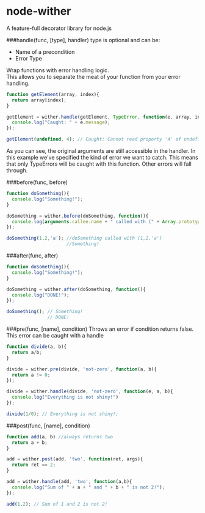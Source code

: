 node-wither
===========

A feature-full decorator library for node.js


###handle(func, [type], handler)
type is optional and can be:
* Name of a precondition
* Error Type

Wrap functions with error handling logic.  
This allows you to separate the meat of your function
from your error handling.
```javascript
function getElement(array, index){
  return array[index];
}

getElement = wither.handle(getElement, TypeError, function(e, array, index){
  console.log("Caught: " + e.message);
});

getElement(undefined, 4); // Caught: Cannot read property '4' of undefined
```
As you can see, the original arguments are still accessible in the handler. In this example we've specified the kind of error we want to catch. This means that only TypeErrors will be caught with this function. Other errors will fall through.

###before(func, before)
```javascript
function doSomething(){
  console.log("Something!");
}

doSomething = wither.before(doSomething, function(){
  console.log(arguments.callee.name + " called with (" + Array.prototype.slice(arguments) + ")");
});

doSomething(1,2,'a'); //doSomething called with (1,2,'a')
                      //Something!
```

###after(func, after)
```javascript
function doSomething(){
  console.log("Something!");
}

doSomething = wither.after(doSomething, function(){
  console.log("DONE!");
});

doSomething(); // Something!
               // DONE!
```

###pre(func, [name], condition)
Throws an error if condition returns false.
This error can be caught with a handle
```javascript
function divide(a, b){
  return a/b;
}

divide = wither.pre(divide, 'not-zero', function(a, b){
  return a != 0;
});

divide = wither.handle(divide, 'not-zero', function(e, a, b){
  console.log("Everything is not shiny!")
});

divide(1/0); // Everything is not shiny!;
```

###post(func, [name], condition)
```javascript
function add(a, b) //always returns two
  return a + b;
}

add = wither.post(add, 'two', function(ret, args){
  return ret == 2;
}

add = wither.handle(add, 'two', function(a,b){
  console.log("Sum of " + a + " and " + b + " is not 2!");
});

add(1,2); // Sum of 1 and 2 is not 2!
```


